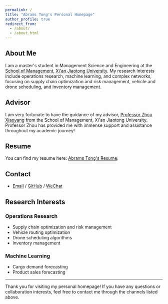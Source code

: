 ```yaml
---
permalink: /
title: "Abrams Tong's Personal Homepage"
author_profile: true
redirect_from: 
  - /about/
  - /about.html
---
```


## About Me
I am a master's student in Management Science and Engineering at the [School of Management](https://som.xjtu.edu.cn/), [Xi'an Jiaotong University](https://www.xjtu.edu.cn/). My research interests include operations research, machine learning, and complex networks, focusing on supply chain optimization and risk management, vehicle and drone scheduling, and inventory management.

## Advisor
I am very fortunate to have the guidance of my advisor, [Professor Zhou Xiaoyang](https://som.xjtu.edu.cn/info/1715/11894.htm) from the School of Management, Xi'an Jiaotong University. Professor Zhou has provided me with immense support and assistance throughout my academic journey!

## Resume
You can find my resume here: [Abrams Tong's Resume](../assets/Curriculum_Vitae.pdf).

## Contact
- [Email](2858637274@qq.com) / [GitHub](https://github.com/AbramsTong) / [WeChat](/images/wechat.jpg)
  
## Research Interests
### Operations Research
- Supply chain optimization and risk management
- Vehicle routing optimization
- Drone scheduling algorithms
- Inventory management

### Machine Learning
- Cargo demand forecasting
- Product sales forecasting


---

Thank you for visiting my personal homepage! If you have any questions or collaboration interests, feel free to contact me through the channels listed above.
